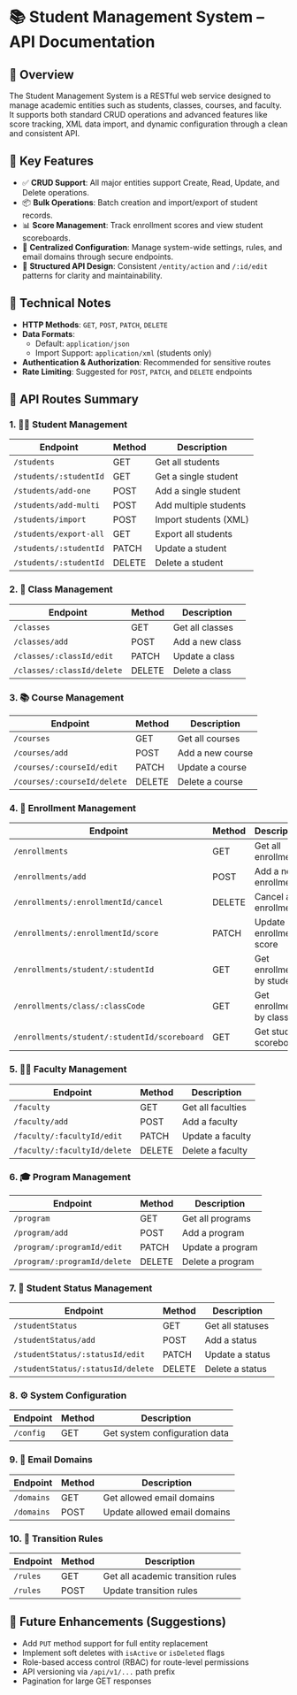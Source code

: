 # 📚 Student Management System – API Documentation

## 🧾 Overview

The Student Management System is a RESTful web service designed to manage academic entities such as students, classes, courses, and faculty. It supports both standard CRUD operations and advanced features like score tracking, XML data import, and dynamic configuration through a clean and consistent API.

## 🔑 Key Features

- ✅ **CRUD Support**: All major entities support Create, Read, Update, and Delete operations.
- 📦 **Bulk Operations**: Batch creation and import/export of student records.
- 📊 **Score Management**: Track enrollment scores and view student scoreboards.
- 🔐 **Centralized Configuration**: Manage system-wide settings, rules, and email domains through secure endpoints.
- 📁 **Structured API Design**: Consistent `/entity/action` and `/:id/edit` patterns for clarity and maintainability.

## 📌 Technical Notes

- **HTTP Methods**: `GET`, `POST`, `PATCH`, `DELETE`
- **Data Formats**: 
  - Default: `application/json`
  - Import Support: `application/xml` (students only)
- **Authentication & Authorization**: Recommended for sensitive routes
- **Rate Limiting**: Suggested for `POST`, `PATCH`, and `DELETE` endpoints

## 📂 API Routes Summary

### 1. 👨‍🎓 Student Management

| Endpoint                         | Method | Description              |
|----------------------------------|--------|--------------------------|
| `/students`                      | GET    | Get all students         |
| `/students/:studentId`          | GET    | Get a single student     |
| `/students/add-one`             | POST   | Add a single student     |
| `/students/add-multi`           | POST   | Add multiple students    |
| `/students/import`              | POST   | Import students (XML)    |
| `/students/export-all`          | GET    | Export all students      |
| `/students/:studentId`          | PATCH  | Update a student         |
| `/students/:studentId`          | DELETE | Delete a student         |

### 2. 🏫 Class Management

| Endpoint                            | Method | Description        |
|-------------------------------------|--------|--------------------|
| `/classes`                          | GET    | Get all classes    |
| `/classes/add`                      | POST   | Add a new class    |
| `/classes/:classId/edit`            | PATCH  | Update a class     |
| `/classes/:classId/delete`          | DELETE | Delete a class     |

### 3. 📚 Course Management

| Endpoint                            | Method | Description         |
|-------------------------------------|--------|---------------------|
| `/courses`                          | GET    | Get all courses     |
| `/courses/add`                      | POST   | Add a new course    |
| `/courses/:courseId/edit`           | PATCH  | Update a course     |
| `/courses/:courseId/delete`         | DELETE | Delete a course     |

### 4. 📝 Enrollment Management

| Endpoint                                          | Method | Description                   |
|---------------------------------------------------|--------|-------------------------------|
| `/enrollments`                                    | GET    | Get all enrollments           |
| `/enrollments/add`                                | POST   | Add a new enrollment          |
| `/enrollments/:enrollmentId/cancel`               | DELETE | Cancel an enrollment          |
| `/enrollments/:enrollmentId/score`                | PATCH  | Update enrollment score       |
| `/enrollments/student/:studentId`                 | GET    | Get enrollments by student    |
| `/enrollments/class/:classCode`                   | GET    | Get enrollments by class      |
| `/enrollments/student/:studentId/scoreboard`      | GET    | Get student scoreboard        |

### 5. 🧑‍🏫 Faculty Management

| Endpoint                            | Method | Description         |
|-------------------------------------|--------|---------------------|
| `/faculty`                          | GET    | Get all faculties   |
| `/faculty/add`                      | POST   | Add a faculty       |
| `/faculty/:facultyId/edit`          | PATCH  | Update a faculty    |
| `/faculty/:facultyId/delete`        | DELETE | Delete a faculty    |

### 6. 🎓 Program Management

| Endpoint                            | Method | Description         |
|-------------------------------------|--------|---------------------|
| `/program`                          | GET    | Get all programs    |
| `/program/add`                      | POST   | Add a program       |
| `/program/:programId/edit`          | PATCH  | Update a program    |
| `/program/:programId/delete`        | DELETE | Delete a program    |

### 7. 📌 Student Status Management

| Endpoint                                   | Method | Description        |
|--------------------------------------------|--------|--------------------|
| `/studentStatus`                           | GET    | Get all statuses   |
| `/studentStatus/add`                       | POST   | Add a status       |
| `/studentStatus/:statusId/edit`            | PATCH  | Update a status    |
| `/studentStatus/:statusId/delete`          | DELETE | Delete a status    |

### 8. ⚙️ System Configuration

| Endpoint     | Method | Description                   |
|--------------|--------|-------------------------------|
| `/config`    | GET    | Get system configuration data |

### 9. 📧 Email Domains

| Endpoint     | Method | Description                  |
|--------------|--------|------------------------------|
| `/domains`   | GET    | Get allowed email domains     |
| `/domains`   | POST   | Update allowed email domains  |

### 10. 🔁 Transition Rules

| Endpoint     | Method | Description                      |
|--------------|--------|----------------------------------|
| `/rules`     | GET    | Get all academic transition rules |
| `/rules`     | POST   | Update transition rules           |

## 📌 Future Enhancements (Suggestions)

- Add `PUT` method support for full entity replacement
- Implement soft deletes with `isActive` or `isDeleted` flags
- Role-based access control (RBAC) for route-level permissions
- API versioning via `/api/v1/...` path prefix
- Pagination for large GET responses
